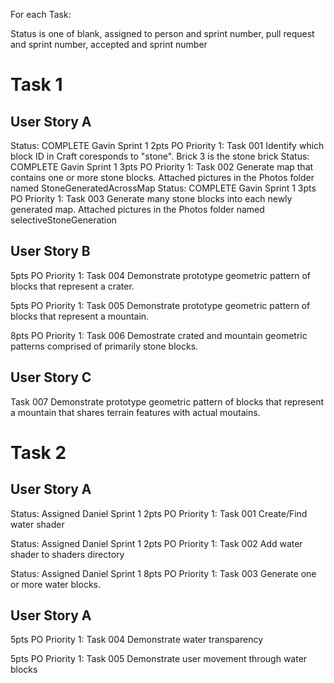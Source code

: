 For each Task:

Status is one of blank, assigned to person and sprint number, pull request and sprint number, accepted and sprint number
# Task 1
## User Story A
  Status: COMPLETE Gavin Sprint 1 2pts PO Priority 1: Task 001 Identify which block ID in Craft coresponds to "stone".
                        Brick 3 is the stone brick
  Status: COMPLETE Gavin Sprint 1 3pts PO Priority 1: Task 002 Generate map that contains one or more stone blocks.
                        Attached pictures in the Photos folder named StoneGeneratedAcrossMap
  Status: COMPLETE Gavin Sprint 1 3pts PO Priority 1: Task 003 Generate many stone blocks into each newly generated map.
                        Attached pictures in the Photos folder named selectiveStoneGeneration
  
## User Story B
  5pts PO Priority 1: Task 004 Demonstrate prototype geometric pattern of blocks that represent a crater.
  
  5pts PO Priority 1: Task 005 Demonstrate prototype geometric pattern of blocks that represent a mountain.
  
  8pts PO Priority 1: Task 006 Demostrate crated and mountain geometric patterns comprised of primarily stone blocks.

## User Story C
  Task 007 Demonstrate prototype geometric pattern of blocks that represent a mountain that shares terrain features with actual moutains.

# Task 2
## User Story A
  Status: Assigned Daniel Sprint 1 2pts PO Priority 1: Task 001 Create/Find water shader

  Status: Assigned Daniel Sprint 1 2pts PO Priority 1: Task 002 Add water shader to shaders directory

  Status: Assigned Daniel Sprint 1 8pts PO Priority 1: Task 003 Generate one or more water blocks.

## User Story A
  5pts PO Priority 1: Task 004 Demonstrate water transparency

  5pts PO Priority 1: Task 005 Demonstrate user movement through water blocks

